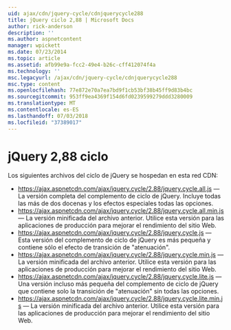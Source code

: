```yaml
---
uid: ajax/cdn/jquery-cycle/cdnjquerycycle288
title: jQuery ciclo 2,88 | Microsoft Docs
author: rick-anderson
description: ''
ms.author: aspnetcontent
manager: wpickett
ms.date: 07/23/2014
ms.topic: article
ms.assetid: afb99e9a-fcc2-49e4-b26c-cff412074f4a
ms.technology: ''
msc.legacyurl: /ajax/cdn/jquery-cycle/cdnjquerycycle288
msc.type: content
ms.openlocfilehash: 77e872e70a7ea7bd9f1cb53bf38b45ff9d83b4bc
ms.sourcegitcommit: 953ff9ea4369f154d6fd0239599279ddd3280009
ms.translationtype: MT
ms.contentlocale: es-ES
ms.lasthandoff: 07/03/2018
ms.locfileid: "37389017"
---
```

<a name="jquery-cycle-288"></a>jQuery 2,88 ciclo
====================
Los siguientes archivos del ciclo de jQuery se hospedan en esta red CDN:

- https://ajax.aspnetcdn.com/ajax/jquery.cycle/2.88/jquery.cycle.all.js &mdash; La versión completa del complemento de ciclo de jQuery. Incluye todas las más de dos docenas y los efectos especiales todas las opciones.
- https://ajax.aspnetcdn.com/ajax/jquery.cycle/2.88/jquery.cycle.all.min.js &mdash; La versión minificada del archivo anterior. Utilice esta versión para las aplicaciones de producción para mejorar el rendimiento del sitio Web.
- https://ajax.aspnetcdn.com/ajax/jquery.cycle/2.88/jquery.cycle.js &mdash; Esta versión del complemento de ciclo de jQuery es más pequeña y contiene sólo el efecto de transición de "atenuación".
- https://ajax.aspnetcdn.com/ajax/jquery.cycle/2.88/jquery.cycle.min.js &mdash; La versión minificada del archivo anterior. Utilice esta versión para las aplicaciones de producción para mejorar el rendimiento del sitio Web.
- https://ajax.aspnetcdn.com/ajax/jquery.cycle/2.88/jquery.cycle.lite.js &mdash; Una versión incluso más pequeña del complemento de ciclo de jQuery que contiene solo la transición de "atenuación" sin todas las opciones.
- https://ajax.aspnetcdn.com/ajax/jquery.cycle/2.88/jquery.cycle.lite.min.js &mdash; La versión minificada del archivo anterior. Utilice esta versión para las aplicaciones de producción para mejorar el rendimiento del sitio Web.
